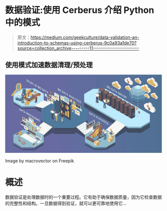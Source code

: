 # 数据验证:使用 Cerberus 介绍 Python 中的模式

> 原文：<https://medium.com/geekculture/data-validation-an-introduction-to-schemas-using-cerberus-9c0a93a1de70?source=collection_archive---------11----------------------->

## 使用模式加速数据清理/预处理

![](img/1f40f462b6ed06b6a400f90bc435a6cf.png)

Image by macrovector on Freepik

# **概述**

数据验证是处理数据时的一个重要过程。它有助于确保数据质量，因为它检查数据的完整性和结构。一旦数据得到验证，就可以更可靠地使用它…